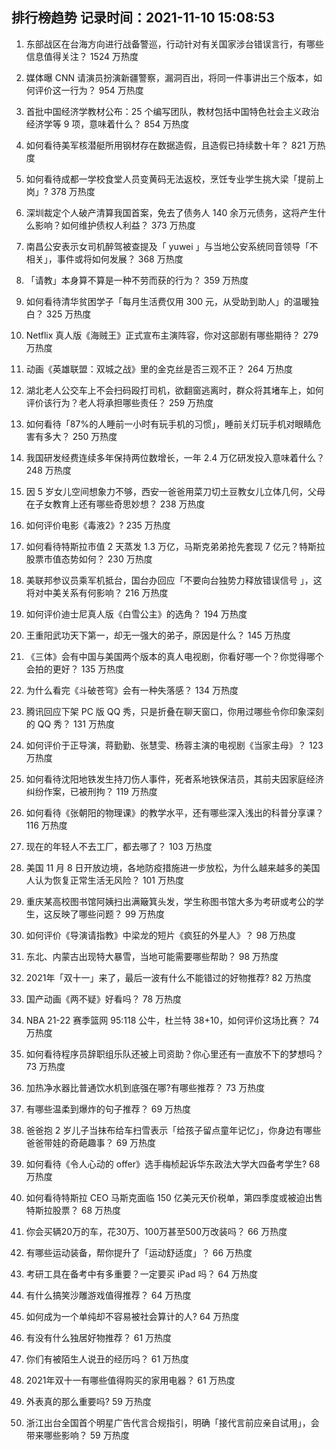 
## 排行榜趋势 记录时间：2021-11-10 15:08:53
  
  1. 东部战区在台海方向进行战备警巡，行动针对有关国家涉台错误言行，有哪些信息值得关注？ 1524 万热度
    
  2. 媒体曝 CNN 请演员扮演新疆警察，漏洞百出，将同一件事讲出三个版本，如何评价这一行为？ 954 万热度
    
  3. 首批中国经济学教材公布：25 个编写团队，教材包括中国特色社会主义政治经济学等 9 项，意味着什么？ 854 万热度
    
  4. 如何看待美军核潜艇所用钢材存在数据造假，且造假已持续数十年？ 821 万热度
    
  5. 如何看待成都一学校食堂人员变黄码无法返校，烹饪专业学生挑大梁「提前上岗」? 378 万热度
    
  6. 深圳裁定个人破产清算我国首案，免去了债务人 140 余万元债务，这将产生什么影响？如何维护债权人利益？ 373 万热度
    
  7. 南昌公安表示女司机醉驾被查提及「 yuwei 」与当地公安系统同音领导「不相关」，事件或将如何发展？ 368 万热度
    
  8. 「请教」本身算不算是一种不劳而获的行为？ 359 万热度
    
  9. 如何看待清华贫困学子「每月生活费仅用 300 元，从受助到助人」的温暖独白？ 325 万热度
    
  10. Netflix 真人版《海贼王》正式宣布主演阵容，你对这部剧有哪些期待？ 279 万热度
    
  11. 动画《英雄联盟：双城之战》里的金克丝是否三观不正？ 264 万热度
    
  12. 湖北老人公交车上不会扫码殴打司机，欲翻窗逃离时，群众将其堵车上，如何评价该行为？老人将承担哪些责任？ 259 万热度
    
  13. 如何看待「87%的人睡前一小时有玩手机的习惯」，睡前关灯玩手机对眼睛危害有多大？ 250 万热度
    
  14. 我国研发经费连续多年保持两位数增长，一年 2.4 万亿研发投入意味着什么？ 248 万热度
    
  15. 因 5 岁女儿空间想象力不够，西安一爸爸用菜刀切土豆教女儿立体几何，父母在子女教育上还有哪些奇思妙想？ 238 万热度
    
  16. 如何评价电影《毒液2》? 235 万热度
    
  17. 如何看待特斯拉市值 2 天蒸发 1.3 万亿，马斯克弟弟抢先套现 7 亿元？特斯拉股票市值态势如何？ 230 万热度
    
  18. 美联邦参议员乘军机抵台，国台办回应「不要向台独势力释放错误信号 」，这将对中美关系有何影响？ 216 万热度
    
  19. 如何评价迪士尼真人版《白雪公主》的选角？ 194 万热度
    
  20. 王重阳武功天下第一，却无一强大的弟子，原因是什么？ 145 万热度
    
  21. 《三体》会有中国与美国两个版本的真人电视剧，你看好哪一个？你觉得哪个会拍的更好？ 135 万热度
    
  22. 为什么看完《斗破苍穹》会有一种失落感？ 134 万热度
    
  23. 腾讯回应下架 PC 版 QQ 秀，只是折叠在聊天窗口，你用过哪些令你印象深刻的 QQ 秀？ 131 万热度
    
  24. 如何评价于正导演，蒋勤勤、张慧雯、杨蓉主演的电视剧《当家主母》？ 123 万热度
    
  25. 如何看待沈阳地铁发生持刀伤人事件，死者系地铁保洁员，其前夫因家庭经济纠纷作案，已被刑拘？ 119 万热度
    
  26. 如何看待《张朝阳的物理课》的教学水平，还有哪些深入浅出的科普分享课？ 116 万热度
    
  27. 现在的年轻人不去工厂，都去哪了？ 103 万热度
    
  28. 美国 11 月 8 日开放边境，各地防疫措施进一步放松，为什么越来越多的美国人认为恢复正常生活无风险？ 101 万热度
    
  29. 重庆某高校图书馆阿姨扫出满簸箕头发，学生称图书馆大多为考研或考公的学生，这反映了哪些问题？ 99 万热度
    
  30. 如何评价《导演请指教》中梁龙的短片《疯狂的外星人》？ 98 万热度
    
  31. 东北、内蒙古出现特大暴雪，当地可能需要哪些帮助？ 98 万热度
    
  32. 2021年「双十一」来了，最后一波有什么不能错过的好物推荐? 82 万热度
    
  33. 国产动画《两不疑》好看吗？ 78 万热度
    
  34. NBA 21-22 赛季篮网 95:118 公牛，杜兰特 38+10，如何评价这场比赛？ 74 万热度
    
  35. 如何看待程序员辞职组乐队还被上司资助？你心里还有一直放不下的梦想吗？ 73 万热度
    
  36. 加热净水器比普通饮水机到底强在哪?有哪些推荐？ 73 万热度
    
  37. 有哪些温柔到爆炸的句子推荐？ 69 万热度
    
  38. 爸爸抱 2 岁儿子当抹布给车扫雪表示「给孩子留点童年记忆」，你身边有哪些爸爸带娃的奇葩趣事？ 69 万热度
    
  39. 如何看待《令人心动的 offer》选手梅桢起诉华东政法大学大四备考学生? 68 万热度
    
  40. 如何看待特斯拉 CEO 马斯克面临 150 亿美元天价税单，第四季度或被迫出售特斯拉股票？ 68 万热度
    
  41. 你会买辆20万的车，花30万、100万甚至500万改装吗？ 66 万热度
    
  42. 有哪些运动装备，帮你提升了「运动舒适度」？ 66 万热度
    
  43. 考研工具在备考中有多重要？一定要买 iPad 吗？ 64 万热度
    
  44. 有什么搞笑沙雕游戏值得推荐？ 64 万热度
    
  45. 如何成为一个单纯却不容易被社会算计的人? 64 万热度
    
  46. 有没有什么独居好物推荐？ 61 万热度
    
  47. 你们有被陌生人说丑的经历吗？ 61 万热度
    
  48. 2021年双十一有哪些值得购买的家用电器？ 61 万热度
    
  49. 外表真的那么重要吗? 59 万热度
    
  50. 浙江出台全国首个明星广告代言合规指引，明确「接代言前应亲自试用」，会带来哪些影响？ 59 万热度
    